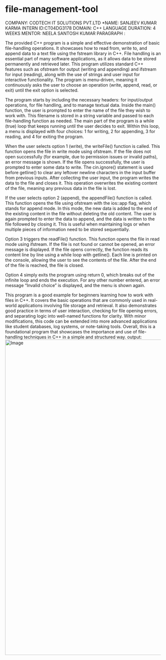 # file-management-tool
COMPANY: CODTECH IT SOLUTIONS PVT.LTD
*NAME: SANJEEV KUMAR KARMA
INTERN ID:CT04DG3178 
DOMAIN: C++ LANGUAGE
DURATION: 4 WEEKS
MENTOR: NEELA SANTOSH KUMAR
PARAGRAPH : 

The provided C++ program is a simple and effective demonstration of basic file-handling operations. It showcases how to read from, write to, and append data to a text file using the fstream library in C++. File handling is an essential part of many software applications, as it allows data to be stored permanently and retrieved later. This program utilizes standard C++ features such as ofstream for output (writing and appending) and ifstream for input (reading), along with the use of strings and user input for interactive functionality. The program is menu-driven, meaning it continuously asks the user to choose an operation (write, append, read, or exit) until the exit option is selected.

The program starts by including the necessary headers: <iostream> for input/output operations, <fstream> for file handling, and <string> to manage textual data. Inside the main() function, the user is prompted to enter the name of the file they wish to work with. This filename is stored in a string variable and passed to each file-handling function as needed. The main part of the program is a while (true) loop that keeps running until the user decides to exit. Within this loop, a menu is displayed with four choices: 1 for writing, 2 for appending, 3 for reading, and 4 for exiting the program.

When the user selects option 1 (write), the writeFile() function is called. This function opens the file in write mode using ofstream. If the file does not open successfully (for example, due to permission issues or invalid paths), an error message is shown. If the file opens successfully, the user is prompted to enter some data to write. The cin.ignore() statement is used before getline() to clear any leftover newline characters in the input buffer from previous inputs. After collecting the user input, the program writes the data to the file and closes it. This operation overwrites the existing content of the file, meaning any previous data in the file is lost.

If the user selects option 2 (append), the appendFile() function is called. This function opens the file using ofstream with the ios::app flag, which stands for append mode. In this mode, the new data is added to the end of the existing content in the file without deleting the old content. The user is again prompted to enter the data to append, and the data is written to the file followed by closing it. This is useful when maintaining logs or when multiple pieces of information need to be stored sequentially.

Option 3 triggers the readFile() function. This function opens the file in read mode using ifstream. If the file is not found or cannot be opened, an error message is displayed. If the file opens correctly, the function reads its content line by line using a while loop with getline(). Each line is printed on the console, allowing the user to see the contents of the file. After the end of the file is reached, the file is closed.

Option 4 simply exits the program using return 0, which breaks out of the infinite loop and ends the execution. For any other number entered, an error message “Invalid choice” is displayed, and the menu is shown again.

This program is a good example for beginners learning how to work with files in C++. It covers the basic operations that are commonly used in real-world applications involving file storage and retrieval. It also demonstrates good practice in terms of user interaction, checking for file opening errors, and separating logic into well-named functions for clarity. With minor modifications, this code can be extended into more advanced applications like student databases, log systems, or note-taking tools. Overall, this is a foundational program that showcases the importance and use of file-handling techniques in C++ in a simple and structured way.
output: <img width="1920" height="1020" alt="Image" src="https://github.com/user-attachments/assets/1910519a-5823-4786-a26d-46210e66eb75" />
